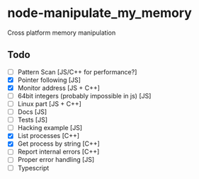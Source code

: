 # node-manipulate_my_memory
Cross platform memory manipulation

## Todo
* [ ] Pattern Scan [JS/C++ for performance?]
* [x] Pointer following [JS]
* [x] Monitor address [JS + C++]
* [ ] 64bit integers (probably impossible in js) [JS]
* [ ] Linux part [JS + C++]
* [ ] Docs [JS]
* [ ] Tests [JS]
* [ ] Hacking example [JS]
* [x] List processes [C++]
* [x] Get process by string [C++]
* [ ] Report internal errors [C++]
* [ ] Proper error handling [JS]
* [ ] Typescript